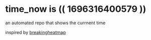 # time_now is (( 1696316400579 ))

an automated repo that shows the currnent time

inspired by [breakingheatmap](https://github.com/breakingheatmap/breakingheatmap)